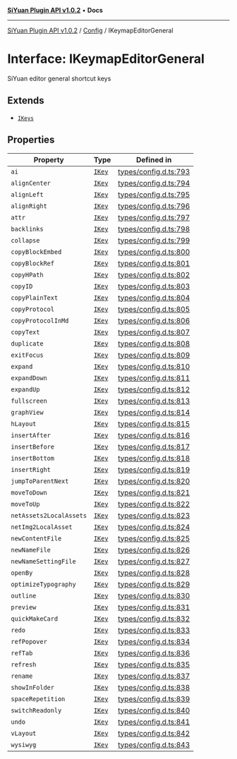 [**SiYuan Plugin API v1.0.2**](../../../README.md) • **Docs**

---

[SiYuan Plugin API v1.0.2](../../../README.md) / [Config](../README.md) / IKeymapEditorGeneral

# Interface: IKeymapEditorGeneral

SiYuan editor general shortcut keys

## Extends

- [`IKeys`](IKeys.md)

## Properties

| Property                | Type              | Defined in                                                                                     |
| ----------------------- | ----------------- | ---------------------------------------------------------------------------------------------- |
| `ai`                    | [`IKey`](IKey.md) | [types/config.d.ts:793](https://github.com/siyuan-note/petal/tree/main/types/config.d.ts#L793) |
| `alignCenter`           | [`IKey`](IKey.md) | [types/config.d.ts:794](https://github.com/siyuan-note/petal/tree/main/types/config.d.ts#L794) |
| `alignLeft`             | [`IKey`](IKey.md) | [types/config.d.ts:795](https://github.com/siyuan-note/petal/tree/main/types/config.d.ts#L795) |
| `alignRight`            | [`IKey`](IKey.md) | [types/config.d.ts:796](https://github.com/siyuan-note/petal/tree/main/types/config.d.ts#L796) |
| `attr`                  | [`IKey`](IKey.md) | [types/config.d.ts:797](https://github.com/siyuan-note/petal/tree/main/types/config.d.ts#L797) |
| `backlinks`             | [`IKey`](IKey.md) | [types/config.d.ts:798](https://github.com/siyuan-note/petal/tree/main/types/config.d.ts#L798) |
| `collapse`              | [`IKey`](IKey.md) | [types/config.d.ts:799](https://github.com/siyuan-note/petal/tree/main/types/config.d.ts#L799) |
| `copyBlockEmbed`        | [`IKey`](IKey.md) | [types/config.d.ts:800](https://github.com/siyuan-note/petal/tree/main/types/config.d.ts#L800) |
| `copyBlockRef`          | [`IKey`](IKey.md) | [types/config.d.ts:801](https://github.com/siyuan-note/petal/tree/main/types/config.d.ts#L801) |
| `copyHPath`             | [`IKey`](IKey.md) | [types/config.d.ts:802](https://github.com/siyuan-note/petal/tree/main/types/config.d.ts#L802) |
| `copyID`                | [`IKey`](IKey.md) | [types/config.d.ts:803](https://github.com/siyuan-note/petal/tree/main/types/config.d.ts#L803) |
| `copyPlainText`         | [`IKey`](IKey.md) | [types/config.d.ts:804](https://github.com/siyuan-note/petal/tree/main/types/config.d.ts#L804) |
| `copyProtocol`          | [`IKey`](IKey.md) | [types/config.d.ts:805](https://github.com/siyuan-note/petal/tree/main/types/config.d.ts#L805) |
| `copyProtocolInMd`      | [`IKey`](IKey.md) | [types/config.d.ts:806](https://github.com/siyuan-note/petal/tree/main/types/config.d.ts#L806) |
| `copyText`              | [`IKey`](IKey.md) | [types/config.d.ts:807](https://github.com/siyuan-note/petal/tree/main/types/config.d.ts#L807) |
| `duplicate`             | [`IKey`](IKey.md) | [types/config.d.ts:808](https://github.com/siyuan-note/petal/tree/main/types/config.d.ts#L808) |
| `exitFocus`             | [`IKey`](IKey.md) | [types/config.d.ts:809](https://github.com/siyuan-note/petal/tree/main/types/config.d.ts#L809) |
| `expand`                | [`IKey`](IKey.md) | [types/config.d.ts:810](https://github.com/siyuan-note/petal/tree/main/types/config.d.ts#L810) |
| `expandDown`            | [`IKey`](IKey.md) | [types/config.d.ts:811](https://github.com/siyuan-note/petal/tree/main/types/config.d.ts#L811) |
| `expandUp`              | [`IKey`](IKey.md) | [types/config.d.ts:812](https://github.com/siyuan-note/petal/tree/main/types/config.d.ts#L812) |
| `fullscreen`            | [`IKey`](IKey.md) | [types/config.d.ts:813](https://github.com/siyuan-note/petal/tree/main/types/config.d.ts#L813) |
| `graphView`             | [`IKey`](IKey.md) | [types/config.d.ts:814](https://github.com/siyuan-note/petal/tree/main/types/config.d.ts#L814) |
| `hLayout`               | [`IKey`](IKey.md) | [types/config.d.ts:815](https://github.com/siyuan-note/petal/tree/main/types/config.d.ts#L815) |
| `insertAfter`           | [`IKey`](IKey.md) | [types/config.d.ts:816](https://github.com/siyuan-note/petal/tree/main/types/config.d.ts#L816) |
| `insertBefore`          | [`IKey`](IKey.md) | [types/config.d.ts:817](https://github.com/siyuan-note/petal/tree/main/types/config.d.ts#L817) |
| `insertBottom`          | [`IKey`](IKey.md) | [types/config.d.ts:818](https://github.com/siyuan-note/petal/tree/main/types/config.d.ts#L818) |
| `insertRight`           | [`IKey`](IKey.md) | [types/config.d.ts:819](https://github.com/siyuan-note/petal/tree/main/types/config.d.ts#L819) |
| `jumpToParentNext`      | [`IKey`](IKey.md) | [types/config.d.ts:820](https://github.com/siyuan-note/petal/tree/main/types/config.d.ts#L820) |
| `moveToDown`            | [`IKey`](IKey.md) | [types/config.d.ts:821](https://github.com/siyuan-note/petal/tree/main/types/config.d.ts#L821) |
| `moveToUp`              | [`IKey`](IKey.md) | [types/config.d.ts:822](https://github.com/siyuan-note/petal/tree/main/types/config.d.ts#L822) |
| `netAssets2LocalAssets` | [`IKey`](IKey.md) | [types/config.d.ts:823](https://github.com/siyuan-note/petal/tree/main/types/config.d.ts#L823) |
| `netImg2LocalAsset`     | [`IKey`](IKey.md) | [types/config.d.ts:824](https://github.com/siyuan-note/petal/tree/main/types/config.d.ts#L824) |
| `newContentFile`        | [`IKey`](IKey.md) | [types/config.d.ts:825](https://github.com/siyuan-note/petal/tree/main/types/config.d.ts#L825) |
| `newNameFile`           | [`IKey`](IKey.md) | [types/config.d.ts:826](https://github.com/siyuan-note/petal/tree/main/types/config.d.ts#L826) |
| `newNameSettingFile`    | [`IKey`](IKey.md) | [types/config.d.ts:827](https://github.com/siyuan-note/petal/tree/main/types/config.d.ts#L827) |
| `openBy`                | [`IKey`](IKey.md) | [types/config.d.ts:828](https://github.com/siyuan-note/petal/tree/main/types/config.d.ts#L828) |
| `optimizeTypography`    | [`IKey`](IKey.md) | [types/config.d.ts:829](https://github.com/siyuan-note/petal/tree/main/types/config.d.ts#L829) |
| `outline`               | [`IKey`](IKey.md) | [types/config.d.ts:830](https://github.com/siyuan-note/petal/tree/main/types/config.d.ts#L830) |
| `preview`               | [`IKey`](IKey.md) | [types/config.d.ts:831](https://github.com/siyuan-note/petal/tree/main/types/config.d.ts#L831) |
| `quickMakeCard`         | [`IKey`](IKey.md) | [types/config.d.ts:832](https://github.com/siyuan-note/petal/tree/main/types/config.d.ts#L832) |
| `redo`                  | [`IKey`](IKey.md) | [types/config.d.ts:833](https://github.com/siyuan-note/petal/tree/main/types/config.d.ts#L833) |
| `refPopover`            | [`IKey`](IKey.md) | [types/config.d.ts:834](https://github.com/siyuan-note/petal/tree/main/types/config.d.ts#L834) |
| `refTab`                | [`IKey`](IKey.md) | [types/config.d.ts:836](https://github.com/siyuan-note/petal/tree/main/types/config.d.ts#L836) |
| `refresh`               | [`IKey`](IKey.md) | [types/config.d.ts:835](https://github.com/siyuan-note/petal/tree/main/types/config.d.ts#L835) |
| `rename`                | [`IKey`](IKey.md) | [types/config.d.ts:837](https://github.com/siyuan-note/petal/tree/main/types/config.d.ts#L837) |
| `showInFolder`          | [`IKey`](IKey.md) | [types/config.d.ts:838](https://github.com/siyuan-note/petal/tree/main/types/config.d.ts#L838) |
| `spaceRepetition`       | [`IKey`](IKey.md) | [types/config.d.ts:839](https://github.com/siyuan-note/petal/tree/main/types/config.d.ts#L839) |
| `switchReadonly`        | [`IKey`](IKey.md) | [types/config.d.ts:840](https://github.com/siyuan-note/petal/tree/main/types/config.d.ts#L840) |
| `undo`                  | [`IKey`](IKey.md) | [types/config.d.ts:841](https://github.com/siyuan-note/petal/tree/main/types/config.d.ts#L841) |
| `vLayout`               | [`IKey`](IKey.md) | [types/config.d.ts:842](https://github.com/siyuan-note/petal/tree/main/types/config.d.ts#L842) |
| `wysiwyg`               | [`IKey`](IKey.md) | [types/config.d.ts:843](https://github.com/siyuan-note/petal/tree/main/types/config.d.ts#L843) |
